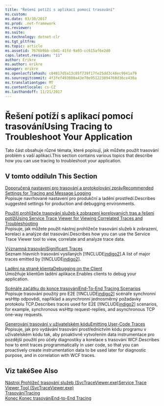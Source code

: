 ```yaml
---
title: "Řešení potíží s aplikací pomocí trasování"
ms.custom: 
ms.date: 03/30/2017
ms.prod: .net-framework
ms.reviewer: 
ms.suite: 
ms.technology: dotnet-clr
ms.tgt_pltfrm: 
ms.topic: article
ms.assetid: 7676b9bb-cbd1-41fd-9a93-cc615af6e2d0
caps.latest.revision: "11"
author: Erikre
ms.author: erikre
manager: erikre
ms.openlocfilehash: c04817d5a13c85f739f17fe25dd3c48ec9941a79
ms.sourcegitcommit: 4f3fef493080a43e70e951223894768d36ce430a
ms.translationtype: MT
ms.contentlocale: cs-CZ
ms.lasthandoff: 11/21/2017
---
```

# <a name="using-tracing-to-troubleshoot-your-application"></a><span data-ttu-id="fd2e5-102">Řešení potíží s aplikací pomocí trasování</span><span class="sxs-lookup"><span data-stu-id="fd2e5-102">Using Tracing to Troubleshoot Your Application</span></span>
<span data-ttu-id="fd2e5-103">Tato část obsahuje různé témata, které popisují, jak můžete použít trasování problém s vaší aplikací.</span><span class="sxs-lookup"><span data-stu-id="fd2e5-103">This section contains various topics that describe how you can use tracing to troubleshoot your application.</span></span>  
  
## <a name="in-this-section"></a><span data-ttu-id="fd2e5-104">V tomto oddílu</span><span class="sxs-lookup"><span data-stu-id="fd2e5-104">In This Section</span></span>  
 [<span data-ttu-id="fd2e5-105">Doporučená nastavení pro trasování a protokolování zpráv</span><span class="sxs-lookup"><span data-stu-id="fd2e5-105">Recommended Settings for Tracing and Message Logging</span></span>](../../../../../docs/framework/wcf/diagnostics/tracing/recommended-settings-for-tracing-and-message-logging.md)  
 <span data-ttu-id="fd2e5-106">Popisuje navrhované nastavení pro produkční a ladění prostředí.</span><span class="sxs-lookup"><span data-stu-id="fd2e5-106">Describes suggested settings for production and debugging environments.</span></span>  
  
 [<span data-ttu-id="fd2e5-107">Použití prohlížeče trasování služeb k zobrazení korelovaných tras a řešení potíží</span><span class="sxs-lookup"><span data-stu-id="fd2e5-107">Using Service Trace Viewer for Viewing Correlated Traces and Troubleshooting</span></span>](../../../../../docs/framework/wcf/diagnostics/tracing/using-service-trace-viewer-for-viewing-correlated-traces-and-troubleshooting.md)  
 <span data-ttu-id="fd2e5-108">Popisuje, jak můžete použít nástroj prohlížeče trasování služeb k zobrazení, korelaci a analýze dat trasování.</span><span class="sxs-lookup"><span data-stu-id="fd2e5-108">Describes how you can use the Service Trace Viewer tool to view, correlate and analyze trace data.</span></span>  
  
 [<span data-ttu-id="fd2e5-109">Významná trasování</span><span class="sxs-lookup"><span data-stu-id="fd2e5-109">Significant Traces</span></span>](../../../../../docs/framework/wcf/diagnostics/tracing/significant-traces.md)  
 <span data-ttu-id="fd2e5-110">Seznam hlavních trasování vysílaných [!INCLUDE[indigo2](../../../../../includes/indigo2-md.md)].</span><span class="sxs-lookup"><span data-stu-id="fd2e5-110">A list of major traces emitted by [!INCLUDE[indigo2](../../../../../includes/indigo2-md.md)].</span></span>  
  
 [<span data-ttu-id="fd2e5-111">Ladění na straně klienta</span><span class="sxs-lookup"><span data-stu-id="fd2e5-111">Debugging on the Client</span></span>](../../../../../docs/framework/wcf/diagnostics/tracing/debugging-on-the-client.md)  
 <span data-ttu-id="fd2e5-112">Umožňuje klientům ladění aplikace.</span><span class="sxs-lookup"><span data-stu-id="fd2e5-112">Enables clients to debug your application.</span></span>  
  
 [<span data-ttu-id="fd2e5-113">Scénáře začátku do konce trasování</span><span class="sxs-lookup"><span data-stu-id="fd2e5-113">End-To-End Tracing Scenarios</span></span>](../../../../../docs/framework/wcf/diagnostics/tracing/end-to-end-tracing-scenarios.md)  
 <span data-ttu-id="fd2e5-114">Popisuje trasování použitý pro E2E [!INCLUDE[indigo2](../../../../../includes/indigo2-md.md)] scénáře synchronní wsHttp odpovědi, například a asynchronní jednosměrný požadavky protokolu TCP.</span><span class="sxs-lookup"><span data-stu-id="fd2e5-114">Describes traces used for E2E [!INCLUDE[indigo2](../../../../../includes/indigo2-md.md)] scenarios, for example, synchronous wsHttp request-replies, and asynchronous TCP one-way requests.</span></span>  
  
 [<span data-ttu-id="fd2e5-115">Generování trasování v uživatelském kódu</span><span class="sxs-lookup"><span data-stu-id="fd2e5-115">Emitting User-Code Traces</span></span>](../../../../../docs/framework/wcf/diagnostics/tracing/emitting-user-code-traces.md)  
 <span data-ttu-id="fd2e5-116">Popisuje, jak pro vydávání trasování prostřednictvím kódu programu v uživatelském kódu tak, aby proaktivně vytvořením data instrumentace pro pozdější použití pro účely diagnostiky a korelace s trasování WCF.</span><span class="sxs-lookup"><span data-stu-id="fd2e5-116">Describes how to emit traces programmatically in user code, so that you can proactively create instrumentation data to be used later for diagnostic purpose, and in correlation with WCF traces.</span></span>  
  
## <a name="see-also"></a><span data-ttu-id="fd2e5-117">Viz také</span><span class="sxs-lookup"><span data-stu-id="fd2e5-117">See Also</span></span>  
 [<span data-ttu-id="fd2e5-118">Nástroj Prohlížeč trasování služeb (SvcTraceViewer.exe)</span><span class="sxs-lookup"><span data-stu-id="fd2e5-118">Service Trace Viewer Tool (SvcTraceViewer.exe)</span></span>](../../../../../docs/framework/wcf/service-trace-viewer-tool-svctraceviewer-exe.md)  
 [<span data-ttu-id="fd2e5-119">Trasování</span><span class="sxs-lookup"><span data-stu-id="fd2e5-119">Tracing</span></span>](../../../../../docs/framework/wcf/diagnostics/tracing/index.md)  
 [<span data-ttu-id="fd2e5-120">Konec Konec trasování</span><span class="sxs-lookup"><span data-stu-id="fd2e5-120">End-to-End Tracing</span></span>](../../../../../docs/framework/wcf/diagnostics/tracing/end-to-end-tracing.md)
